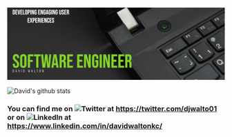 ![Header](https://raw.githubusercontent.com/djwalto/djwalto/master/DavidBanner.png)

![David's github stats](https://github-readme-stats.vercel.app/api?username=djwalto&theme=dark&show_icons=true) 

### You can find me on ![Twitter](http://i.imgur.com/wWzX9uB.png) at https://twitter.com/djwalto01 or on ![LinkedIn](https://raw.githubusercontent.com/MartinHeinz/MartinHeinz/master/linkedin-3-16.png) at https://www.linkedin.com/in/davidwaltonkc/
<!--
**djwalto/djwalto** is a ✨ _special_ ✨ repository because its `README.md` (this file) appears on your GitHub profile.

Here are some ideas to get you started:

- 🔭 I’m currently working on ...
- 🌱 I’m currently learning ...
- 👯 I’m looking to collaborate on ...
- 🤔 I’m looking for help with ...
- 💬 Ask me about ...
- 📫 How to reach me: ...
- 😄 Pronouns: ...
- ⚡ Fun fact: ...
-->
